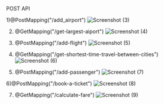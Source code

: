 POST API


1)@PostMapping("/add_airport")
![Screenshot (3)](https://github.com/acciojob/easy-trip-chand1997/assets/95063529/9ae5713e-c7de-4cf2-9ac7-eccf13c4ed59)


2)  @GetMapping("/get-largest-aiport")
![Screenshot (4)](https://github.com/acciojob/easy-trip-chand1997/assets/95063529/c794064d-740d-40f3-a4f5-63de5f268c47)


3) @PostMapping("/add-flight")
![Screenshot (5)](https://github.com/acciojob/easy-trip-chand1997/assets/95063529/2f6be9c5-f5bd-4df6-827b-1af3bb2d896b)


4) @GetMapping("/get-shortest-time-travel-between-cities")
![Screenshot (6)](https://github.com/acciojob/easy-trip-chand1997/assets/95063529/b25eca8c-e8be-486f-a81d-6d1ba8edc70a)


5) @PostMapping("/add-passenger")
 ![Screenshot (7)](https://github.com/acciojob/easy-trip-chand1997/assets/95063529/e154e704-4870-432f-9aae-d21f8340c557)


6)@PostMapping("/book-a-ticket")
![Screenshot (8)](https://github.com/acciojob/easy-trip-chand1997/assets/95063529/9e16c355-a2eb-4dd5-ae50-f20faa20cf72)


7) @GetMapping("/calculate-fare")
![Screenshot (9)](https://github.com/acciojob/easy-trip-chand1997/assets/95063529/d7f33c26-fab7-4f96-a942-b3984d7f3976)





